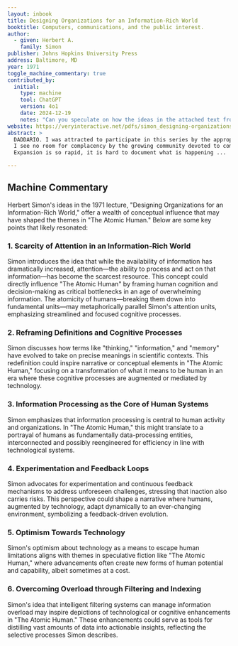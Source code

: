 ```yaml
---
layout: inbook
title: Designing Organizations for an Information-Rich World
booktitle: Computers, communications, and the public interest.  
author:
  - given: Herbert A.
    family: Simon
publisher: Johns Hopkins University Press
address: Baltimore, MD
year: 1971
toggle_machine_commentary: true
contributed_by:
  initial:
    type: machine
    tool: ChatGPT
    version: 4o1
    date: 2024-12-19
    notes: "Can you speculate on how the ideas in the attached text from 1971 may have influenced the 'The Atomic Human'"
website: https://veryinteractive.net/pdfs/simon_designing-organizations-for-an-information-rich-world.pdf
abstract: >
  DADDARIO. I was attracted to participate in this series by the appropriate- ness of the theme, Computers, Communications, and the Public Interest. Perhaps the title of the present session should be "Designing Organizations for an Information-Rich, Communications-Poor, Problem-Overwhelmed World." If anything characterizes the current age, it is the complex prob- lems of our technological civilization and the unpleasant physical and mental trauma they induce. John W. Gardner and other social critics warn us that a nation can perish from internal strains: indifference, unwillingness to face problems, incapacity to respond to human suffering, failure to adapt to new conditions, and the waning energy of old age. Gardner speaks of the "waxwork of anachronisms" in government and the "impenetrable web of vested interests" in unions, professions, universities, and corporations. He argues for "a society (and institutions) capable of continuous change, continuous renewal, and continuous responsiveness."
  I see no room for complacency by the growing community devoted to communications and information processing in the face of the obvious needs of our society. Today we exchange a growing proportion of knowledge in new ways: via magnetic tapes, remote consoles wired to computers, national and international information networks, and large data banks.
  Expansion is so rapid, it is hard to document what is happening ...

---
```


<div class="machine-commentary" markdown="1">

## Machine Commentary

Herbert Simon's ideas in the 1971 lecture, "Designing Organizations for an Information-Rich World," offer a wealth of conceptual influence that may have shaped the themes in "The Atomic Human." Below are some key points that likely resonated:

### 1. **Scarcity of Attention in an Information-Rich World**
Simon introduces the idea that while the availability of information has dramatically increased, attention—the ability to process and act on that information—has become the scarcest resource. This concept could directly influence "The Atomic Human" by framing human cognition and decision-making as critical bottlenecks in an age of overwhelming information. The atomicity of humans—breaking them down into fundamental units—may metaphorically parallel Simon's attention units, emphasizing streamlined and focused cognitive processes.

### 2. **Reframing Definitions and Cognitive Processes**
Simon discusses how terms like "thinking," "information," and "memory" have evolved to take on precise meanings in scientific contexts. This redefinition could inspire narrative or conceptual elements in "The Atomic Human," focusing on a transformation of what it means to be human in an era where these cognitive processes are augmented or mediated by technology.

### 3. **Information Processing as the Core of Human Systems**
Simon emphasizes that information processing is central to human activity and organizations. In "The Atomic Human," this might translate to a portrayal of humans as fundamentally data-processing entities, interconnected and possibly reengineered for efficiency in line with technological systems.

### 4. **Experimentation and Feedback Loops**
Simon advocates for experimentation and continuous feedback mechanisms to address unforeseen challenges, stressing that inaction also carries risks. This perspective could shape a narrative where humans, augmented by technology, adapt dynamically to an ever-changing environment, symbolizing a feedback-driven evolution.

### 5. **Optimism Towards Technology**
Simon's optimism about technology as a means to escape human limitations aligns with themes in speculative fiction like "The Atomic Human," where advancements often create new forms of human potential and capability, albeit sometimes at a cost.

### 6. **Overcoming Overload through Filtering and Indexing**
Simon's idea that intelligent filtering systems can manage information overload may inspire depictions of technological or cognitive enhancements in "The Atomic Human." These enhancements could serve as tools for distilling vast amounts of data into actionable insights, reflecting the selective processes Simon describes.



</div>
